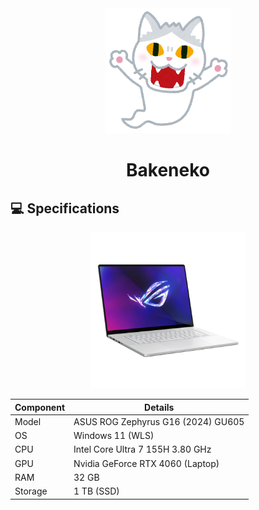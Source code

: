 <div align=center>
    <img src="../../_img/bakeneko.png" alt="Bakeneko" height="200"/>
    <h1>Bakeneko</h1>
</div>

## 💻 Specifications

<div align=center>
    <img src="../../_img/rog-gu605.png" alt="Laptop" height="250"/>
</div>

| Component | Details                            |
| --------- | ---------------------------------- |
| Model     | ASUS ROG Zephyrus G16 (2024) GU605 |
| OS        | Windows 11 (WLS)                   |
| CPU       | Intel Core Ultra 7 155H 3.80 GHz   |
| GPU       | Nvidia GeForce RTX 4060 (Laptop)   |
| RAM       | 32 GB                              |
| Storage   | 1 TB (SSD)                         |
